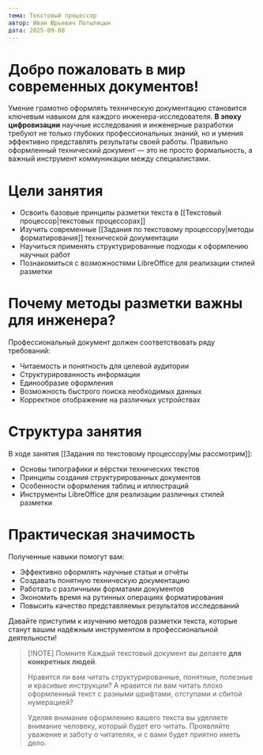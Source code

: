 ```yaml
---
тема: Текстовый процессор
автор: Иван Юрьевич Потылицын
дата: 2025-09-08
---
```


# Добро пожаловать в мир современных документов!

Умение грамотно оформлять техническую документацию становится ключевым навыком для каждого инженера-исследователя. **В эпоху цифровизации** научные исследования и инженерные разработки требуют не только глубоких профессиональных знаний, но и умения эффективно представлять результаты своей работы. Правильно оформленный технический документ — это не просто формальность, а важный инструмент коммуникации между специалистами.

# Цели занятия

- Освоить базовые принципы разметки текста в [[Текстовый процессор|текстовых процессорах]]
- Изучить современные [[Задания по текстовому процессору|методы форматирования]] технической документации
- Научиться применять структурированные подходы к оформлению научных работ
- Познакомиться с возможностями LibreOffice для реализации стилей разметки

# Почему методы разметки важны для инженера?

Профессиональный документ должен соответствовать ряду требований:

- Читаемость и понятность для целевой аудитории
- Структурированность информации
- Единообразие оформления
- Возможность быстрого поиска необходимых данных
- Корректное отображение на различных устройствах

# Структура занятия

В ходе занятия [[Задания по текстовому процессору|мы рассмотрим]]:

- Основы типографики и вёрстки технических текстов
- Принципы создания структурированных документов
- Особенности оформления таблиц и иллюстраций
- Инструменты LibreOffice для реализации различных стилей разметки

# Практическая значимость

Полученные навыки помогут вам:

- Эффективно оформлять научные статьи и отчёты
- Создавать понятную техническую документацию
- Работать с различными форматами документов
- Экономить время на рутинных операциях форматирования
- Повысить качество представляемых результатов исследований

Давайте приступим к изучению методов разметки текста, которые станут вашим надёжным инструментом в профессиональной деятельности!

> [!NOTE] Помните
> Каждый текстовый документ вы делаете **для конкретных людей**.
> 
> Нравится ли вам читать структурированные, понятные, полезные и красивые инструкции? А нравится ли вам читать плохо оформленный текст с разными шрифтами, отступами и сбитой нумерацией?
> 
> Уделяя внимание оформлению вашего текста вы уделяете внимание человеку, который будет его читать. Проявляйте уважение и заботу о читателях, и с вами будет приятно иметь дело.
